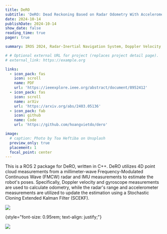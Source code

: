 ```yaml
---
title: DeRO
subtitle: 'DeRO: Dead Reckoning Based on Radar Odometry With Accelerometers Aided for Robot Localization'
date: 2024-10-14
publishDate: 2024-10-14
show_date: false
reading_time: true
pager: true

summary: IROS 2024, Radar-Inertial Navigation System, Doppler Velocity, Dead Reckoning, 3D Point Cloud Registration

# # Optional external URL for project (replaces project detail page).
# external_link: https://example.org

links:
  - icon_pack: fas
    icon: scroll
    name: PDF
    url: 'https://ieeexplore.ieee.org/abstract/document/8952412'
  - icon_pack: fas
    icon: scroll
    name: arXiv
    url: 'https://arxiv.org/abs/2403.05136'
  - icon_pack: fab
    icon: github
    name: Code
    url: 'https://github.com/hoangvietdo/dero'

image:
  # caption: Photo by Toa Heftiba on Unsplash
  preview_only: true
  placement: 1
  focal_point: center
---
```


This is a ROS 2 package for DeRO, written in C++. DeRO utilizes 4D point cloud measurements from a millimeter-wave Frequency-Modulated Continuous Wave (FMCW) radar and IMU measurements to estimate the robot's poses. Specifically, Doppler velocity and gyroscope measurements are used to calculate odometry, while the radar's range and accelerometer measurements are utilized to update the estimation using a Stochastic Cloning Extended Kalman Filter (SCEKF).

<img src="/images/manhattan.png" align="center"/>

{style="font-size: 0.95rem; text-align: justify;"}

<img src="/images/carried_4.gif" align="center"/>